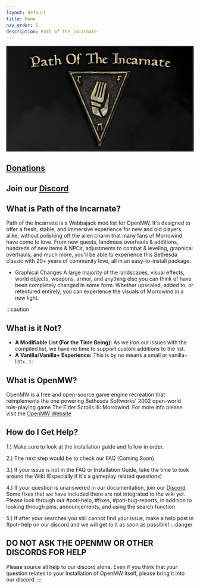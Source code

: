```yaml
---
layout: default
title: Home
nav_order: 1
description: Path of the Incarnate
---
```


![POTI](https://github.com/clayby99/path-of-the-incarnate/blob/main/POTI_Wabbajack.png?raw=true)

## **[Donations](https://ko-fi.com/clayby)**

## **Join our [Discord](https://discord.gg/43EhRjU)**

## **What is Path of the Incarnate?**
Path of the Incarnate is a Wabbajack mod list for OpenMW. It's designed to offer a fresh, stable, and immersive experience for new and old players alike, without polishing off the alien charm that many fans of Morrowind have come to love. From new quests, landmass overhauls & additions, hundreds of new items & NPCs, adjustments to combat & leveling, graphical overhauls, and much more, you'll be able to experience this Bethesda classic with 20+ years of community love, all in an easy-to-install package.

* Graphical Changes
A large majority of the landscapes, visual effects, world objects, weapons, armor, and anything else you can think of have been completely changed in some form. Whether upscaled, added to, or retextured entirely, you can experience the visuals of Morrowind in a new light.


:::caution
## **What is it Not?**
- **A Modifiable List (For the Time Being):** As we iron out issues with the compiled list, we have no time to support custom additions to the list.
- **A Vanilla/Vanilla+ Experience:** This is by no means a small or vanilla+ list+.
:::
## **What is OpenMW?**
OpenMW is a free and open-source game engine recreation that reimplements the one powering Bethesda Softworks' 2002 open-world role-playing game The Elder Scrolls III: Morrowind. For more info please visit the [OpenMW Website](https://openmw.org/en/)

## **How do I Get Help?**
1.) Make sure to look at the installation guide and follow in order.

2.) The next step would be to check our FAQ (Coming Soon)

3.) If your issue is not in the FAQ or Installation Guide, take the time to look around the Wiki (Especially if it's a gameplay related questions)

4.) If your question is unanswered in our documentation, join our [Discord](https://discord.gg/43EhRjU). Some fixes that we have included there are not integrated to the wiki yet. Please look through our #poti-help, #fixes, #poti-bug-reports, in addition to looking through pins, announcements, and using the search function

5.) If after your searches you still cannot find your issue, make a help post in #poti-help on our discord and we will get to it as soon as possible!
:::danger
## **DO NOT ASK THE OPENMW OR OTHER DISCORDS FOR HELP**

Please source all help to our discord alone. Even if you think that your question relates to your installation of OpenMW itself, please bring it into our discord.
:::
